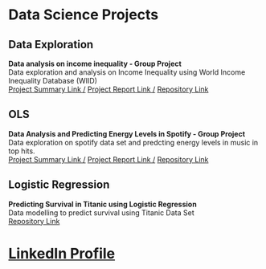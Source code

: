 # Data Science Projects 

## Data Exploration

**Data analysis on income inequality - Group Project**<br /> 
Data exploration and analysis on Income Inequality using World Income Inequality Database (WIID)<br />
[Project Summary Link /](https://treshanwaas.github.io/ANALYSIS-ON-INCOME-INEQUALITY/)
[Project Report Link /](https://github.com/treshanwaas/ANALYSIS-ON-INCOME-INEQUALITY/blob/d99d57a5413c2be882b85afe4f6edf7dcf752c52/Report%20on%20World%20Income%20Inequality.pdf)
[Repository Link](https://github.com/treshanwaas/ANALYSIS-ON-INCOME-INEQUALITY)

## OLS

**Data Analysis and Predicting Energy Levels in Spotify - Group Project**<br />
Data exploration on spotify data set and predcting energy levels in music in top hits.<br />
[Project Summary Link  /](https://github.com/treshanwaas/Spofity--Predicting-Energy-Levels-using-OLS-and-Random-Forest/blob/main/Summary%20Paper.pdf)
[Project Report Link  /](https://github.com/treshanwaas/Spofity--Predicting-Energy-Levels-using-OLS-and-Random-Forest/blob/59321234297b5cc7990085c4547539842fda21f8/Project%20Report.pdf)
[Repository Link](https://github.com/treshanwaas/Spofity--Predicting-Energy-Levels-using-OLS-and-Random-Forest)


## Logistic Regression

**Predicting Survival in Titanic using Logistic Regression**<br />
Data modelling to predict survival using Titanic Data Set <br />
[Repository Link](https://github.com/treshanwaas/Logistic-Regression-Titanic-Dataset)

# **[LinkedIn Profile](https://www.linkedin.com/in/treshan-waas-939968100/)**

